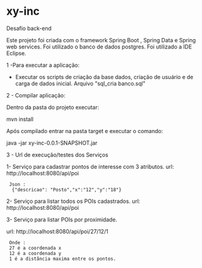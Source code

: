# xy-inc
Desafio back-end

Este projeto foi criada com o framework Spring Boot , Spring Data e Spring web services.
Foi utilizado o banco de dados postgres.
Foi utilizado a IDE Eclipse.


1 -Para executar a aplicação:
  - Executar os scripts de criação da base dados, criação de usuário e de carga de dados inicial. Arquivo "sql_cria banco.sql"
  
2 - Compilar aplicação:
  
  Dentro da pasta do projeto executar:
   
   mvn install
   
   Após compilado entrar na pasta target e executar o comando:
   
   java -jar xy-inc-0.0.1-SNAPSHOT.jar

  
3 - Url de execução/testes dos Serviços
  
  1- Serviço para cadastrar pontos de interesse com 3 atributos.
   url:
     http://localhost:8080/api/poi
	 
	 Json :
	  {"descricao": "Posto","x":"12","y":"18"}
	  
  2- Serviço para listar todos os POIs cadastrados.
   url:  
     http://localhost:8080/api/poi
	 
  3- Serviço para listar POIs por proximidade.
  
   url:
     http://localhost:8080/api/poi/27/12/1
	 
	 Onde :
	 27 é a coordenada x
	 12 é a coordenada y
	 1 é a distância maxima entre os pontos.
  
